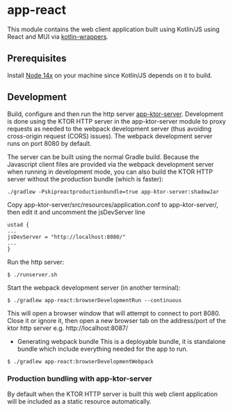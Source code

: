 # app-react

This module contains the web client application built using Kotlin/JS using React and MUI
via [kotlin-wrappers](https://github.com/JetBrains/kotlin-wrappers).

## Prerequisites
Install [Node 14x](https://nodejs.org/en/download/) on your machine since Kotlin/JS depends on it
to build.

## Development

Build, configure and then run the http server [app-ktor-server](app-ktor-server/README.md).
Development is done using the KTOR HTTP server in
the app-ktor-server module to proxy requests as needed to the webpack development server (thus
avoiding cross-origin request (CORS) issues). The webpack development server runs on port 8080 by
default.

The server can be built using the normal Gradle build. Because the Javascript client files are
provided via the webpack development server when running in development mode, you can also build the
KTOR HTTP server without the production bundle (which is faster):
```
./gradlew -Pskipreactproductionbundle=true app-ktor-server:shadowJar
```

Copy app-ktor-server/src/resources/application.conf to app-ktor-server/, then edit it and uncomment
the jsDevServer line

```
ustad {
...
jsDevServer = "http://localhost:8080/"
...
}
```

Run the http server:

```
$ ./runserver.sh
```

Start the webpack development server (in another terminal):

```
$ ./gradlew app-react:browserDevelopmentRun --continuous
```

This will open a browser window that will attempt to connect to port 8080. Close it or ignore it,
then open a new browser tab on the address/port of the ktor http server e.g. http://localhost:8087/

* Generating webpack bundle
This is a deployable bundle, it is standalone bundle which include everything needed for the app to run.
```
$ ./gradlew app-react:browserDevelopmentWebpack
```

### Production bundling with app-ktor-server

By default when the KTOR HTTP server is built this web client application will be included as a
static resource automatically.



